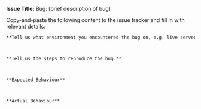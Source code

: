 **Issue Title:** Bug: [brief description of bug]

Copy-and-paste the following content to the issue tracker and fill in with relevant details:
```markdown
**Tell us what environment you encountered the bug on, e.g. live server at `V5.93`, `master` branch at commit 1234567.**



**Tell us the steps to reproduce the bug.**



**Expected Behaviour**



**Actual Behaviour**
```
